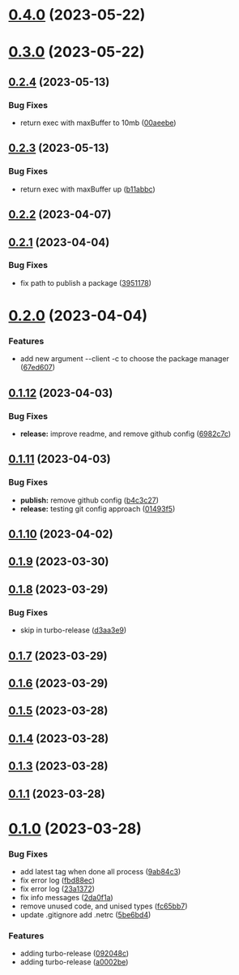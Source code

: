 # [0.4.0](https://github.com/jucian0/turbo-version/compare/v0.3.0...v0.4.0) (2023-05-22)



# [0.3.0](https://github.com/jucian0/turbo-version/compare/v0.2.4...v0.3.0) (2023-05-22)



## [0.2.4](https://github.com/jucian0/turbo-version/compare/v0.2.3...v0.2.4) (2023-05-13)


### Bug Fixes

* return exec with maxBuffer to 10mb ([00aeebe](https://github.com/jucian0/turbo-version/commit/00aeebeb6998001f7ab99bf07aedacea585d3b4e))



## [0.2.3](https://github.com/jucian0/turbo-version/compare/v0.2.2...v0.2.3) (2023-05-13)


### Bug Fixes

* return exec with maxBuffer up ([b11abbc](https://github.com/jucian0/turbo-version/commit/b11abbc237792f599d746857d35328a7c59a5315))



## [0.2.2](https://github.com/jucian0/turbo-version/compare/v0.2.1...v0.2.2) (2023-04-07)



## [0.2.1](https://github.com/jucian0/turbo-version/compare/v0.2.0...v0.2.1) (2023-04-04)


### Bug Fixes

* fix path to publish a package ([3951178](https://github.com/jucian0/turbo-version/commit/3951178d83caad65a07591a1344992d4aa174b87))



# [0.2.0](https://github.com/jucian0/turbo-version/compare/v0.1.12...v0.2.0) (2023-04-04)


### Features

* add new argument --client -c to choose the package manager ([67ed607](https://github.com/jucian0/turbo-version/commit/67ed60783fe36c44500273a3458b7bffeab620f7))



## [0.1.12](https://github.com/jucian0/turbo-version/compare/v0.1.11...v0.1.12) (2023-04-03)


### Bug Fixes

* **release:** improve readme, and remove github config ([6982c7c](https://github.com/jucian0/turbo-version/commit/6982c7c977237cfab3335707971f9d4256239afd))



## [0.1.11](https://github.com/jucian0/turbo-version/compare/v0.1.10...v0.1.11) (2023-04-03)


### Bug Fixes

* **publish:** remove github config ([b4c3c27](https://github.com/jucian0/turbo-version/commit/b4c3c27eda8031aa191d51e78b44ec443635b5ad))
* **release:** testing git config approach ([01493f5](https://github.com/jucian0/turbo-version/commit/01493f54c423d785e19699b20ff4e4e3c626cc23))



## [0.1.10](https://github.com/jucian0/turbo-version/compare/v0.1.9...v0.1.10) (2023-04-02)



## [0.1.9](https://github.com/jucian0/turbo-version/compare/v0.1.8...v0.1.9) (2023-03-30)



## [0.1.8](https://github.com/jucian0/turbo-version/compare/v0.1.7...v0.1.8) (2023-03-29)


### Bug Fixes

* skip in turbo-release ([d3aa3e9](https://github.com/jucian0/turbo-version/commit/d3aa3e9f6100fca9a75ea67257dbe66a0cb86f0c))



## [0.1.7](https://github.com/jucian0/turbo-version/compare/v0.1.6...v0.1.7) (2023-03-29)



## [0.1.6](https://github.com/jucian0/turbo-version/compare/v0.1.5...v0.1.6) (2023-03-29)



## [0.1.5](https://github.com/jucian0/turbo-version/compare/v0.1.4...v0.1.5) (2023-03-28)



## [0.1.4](https://github.com/jucian0/turbo-version/compare/v0.1.3...v0.1.4) (2023-03-28)



## [0.1.3](https://github.com/jucian0/turbo-version/compare/v0.1.2...v0.1.3) (2023-03-28)



## [0.1.1](https://github.com/jucian0/turbo-version/compare/v0.1.0...v0.1.1) (2023-03-28)



# [0.1.0](https://github.com/jucian0/turbo-version/compare/a0002be4c3d6769aa33e0a7af7e522b742f02c48...v0.1.0) (2023-03-28)


### Bug Fixes

* add latest tag when done all process ([9ab84c3](https://github.com/jucian0/turbo-version/commit/9ab84c30caad682677c4f2640f7838dcbe1c7886))
* fix error log ([fbd88ec](https://github.com/jucian0/turbo-version/commit/fbd88ecb58ba536f546fc3e9614c037572833ce6))
* fix error log ([23a1372](https://github.com/jucian0/turbo-version/commit/23a137210bebaf415df8ec8d8070dde69c8ac37e))
* fix info messages ([2da0f1a](https://github.com/jucian0/turbo-version/commit/2da0f1a9605cd8303c32f25bd761b4040270f3af))
* remove unused code, and unised types ([fc65bb7](https://github.com/jucian0/turbo-version/commit/fc65bb735613e4cc2d55e7dcbc4c3125fbceac55))
* update .gitignore add .netrc ([5be6bd4](https://github.com/jucian0/turbo-version/commit/5be6bd4cd50e5790dd289725ecacc43441fa0ac8))


### Features

* adding turbo-release ([092048c](https://github.com/jucian0/turbo-version/commit/092048c5cc0448248a61247eb302731231d2fd23))
* adding turbo-release ([a0002be](https://github.com/jucian0/turbo-version/commit/a0002be4c3d6769aa33e0a7af7e522b742f02c48))



